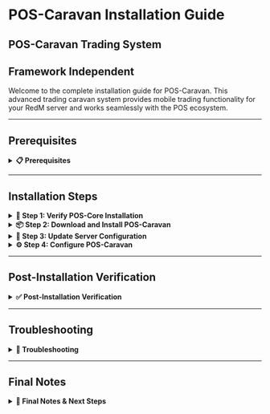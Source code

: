 # POS-Caravan Installation Guide

## POS-Caravan Trading System

## Framework Independent

Welcome to the complete installation guide for POS-Caravan. This advanced trading caravan system provides mobile trading functionality for your RedM server and works seamlessly with the POS ecosystem.

***

## Prerequisites
<details>

<summary><strong>📋 Prerequisites</strong></summary>

Before beginning the installation process, ensure you have:

* **POS-Core** properly installed and running (required)
* **Server access** with file modification permissions
* **Keymaster** access for script downloads
* **Recent server backup** (highly recommended)

{% hint style="danger" %}
**Critical Requirement**: POS-Core must be installed before POS-Caravan. POS-Caravan depends on POS-Core for core functionality.
{% endhint %}

</details>

***

## Installation Steps

<details>

<summary><strong>🚀 Step 1: Verify POS-Core Installation</strong></summary>

Before installing POS-Caravan, ensure POS-Core is properly installed:

1. Navigate to your `resources/[POS]/` folder
2. Verify that `POS-Core` folder exists
3. Check that POS-Core is running without errors in your server console

```
resources/
└── [POS]/
   └── POS-Core/        ← This must exist
```

{% hint style="warning" %}
**Important**: If POS-Core is not installed, please install it first before proceeding with POS-Caravan.
{% endhint %}

</details>

<details>

<summary><strong>📦 Step 2: Download and Install POS-Caravan</strong></summary>

Download and install the POS-Caravan script:

1. Access your **Keymaster** account
2. Download the **POS-Caravan** script
3. Extract the downloaded files
4. Place the `POS-Caravan` folder inside your `[POS]` directory

```
[POS]/
├── POS-Core/
└── POS-Caravan/        ← Add this folder
```

</details>

<details>

<summary><strong>🔧 Step 3: Update Server Configuration</strong></summary>

Configure your server.cfg with the proper load order:

1. Open your `server.cfg` file
2. **Add** `ensure POS-Caravan` after POS-Core:

```cfg
# POS Scripts
ensure POS-Core
ensure POS-Caravan       ← Add this line here
```

{% hint style="warning" %}
**Load Order is Critical:** Make sure POS-Caravan loads after POS-Core but can load before or after other POS scripts.
{% endhint %}

</details>

<details>

<summary><strong>⚙️ Step 4: Configure POS-Caravan</strong></summary>

Configure POS-Caravan to your liking:

1. Navigate to `resources/[POS]/POS-Caravan/shared/config.lua`
2. **Review** and **modify** the configuration settings as needed
3. **Configure** the following key settings:
   * **Caravan Routes**: Set up trading routes and destinations
   * **Security Settings**: Configure caravan protection
   * **Pricing**: Set item prices and trade values
4. **Save** your changes

{% hint style="info" %}
**Configuration**: Review all available options in the config.lua file and adjust them to match your server's needs. This includes caravan routes, trading items, schedules, and security settings.
{% endhint %}

</details>

***

## Post-Installation Verification
<details>

<summary><strong>✅ Post-Installation Verification</strong></summary>

#### Testing Your Installation

1. **Start your server** and monitor the console for errors
2. **Join with a test character** and verify:
   * No console errors related to POS-Caravan
   * POS-Core integration working properly
   * Caravan system responds to interactions

#### Common Success Indicators

* ✅ No console errors related to POS-Caravan
* ✅ POS-Core integration messages appear in console
* ✅ Caravan routes function properly
* ✅ Server starts without POS-Caravan related errors

</details>

***

## Troubleshooting

<details>

<summary><strong>🔧 Troubleshooting</strong></summary>

#### Common Issues

**Console Errors About Load Order**

* Verify POS-Caravan is loaded after POS-Core
* Check that POS-Core is running without errors

**POS-Core Integration Issues**

* Ensure POS-Core is properly installed and running
* Check that POS-Core loads before POS-Caravan
* Verify POS-Core configuration is correct

**Caravan Not Spawning**

* Check caravan spawn times in config.lua
* Verify spawn positions are accessible
* Test with different time settings
* Ensure server time is configured correctly

**Trading UI Issues**

* Check config.lua for proper trading settings
* Verify client-side scripts are loading correctly
* Test with different interaction methods
* Ensure item configurations are correct

**Route Issues**

* Verify start and end positions are correct
* Check that caravan paths are accessible
* Test with different route configurations

**Performance Issues**

* Monitor server performance with caravan operations
* Check for conflicts with other vehicle scripts
* Optimize caravan spawn intervals

#### Getting Support

If you encounter issues not covered here:

1. **Check Console**: Look for specific error messages
2. **Verify Steps**: Ensure each installation step was completed
3. **Check POS-Core**: Ensure POS-Core is working properly
4. **Test Configuration**: Verify all config settings are correct
5. **Contact Support**: Reach out with console logs and specific error descriptions

</details>

***

## Final Notes 

<details>

<summary><strong>📝 Final Notes & Next Steps</strong></summary>

{% hint style="success" %}
**Installation Complete!**\
Your POS-Caravan trading system is now installed and ready for use.
{% endhint %}

#### Important Reminders

* POS-Caravan depends on POS-Core - ensure it's always running
* Keep your server backup safe for recovery purposes
* Monitor server performance after installation
* Regular backups are essential for server stability
* Test caravan functionality thoroughly before going live

#### Next Steps

* Configure caravan routes to match your server's map
* Train your staff on the new caravan trading system
* Review documentation for advanced configuration options

Your RedM server now has a dynamic trading caravan system that integrates seamlessly with the POS ecosystem!

</details>